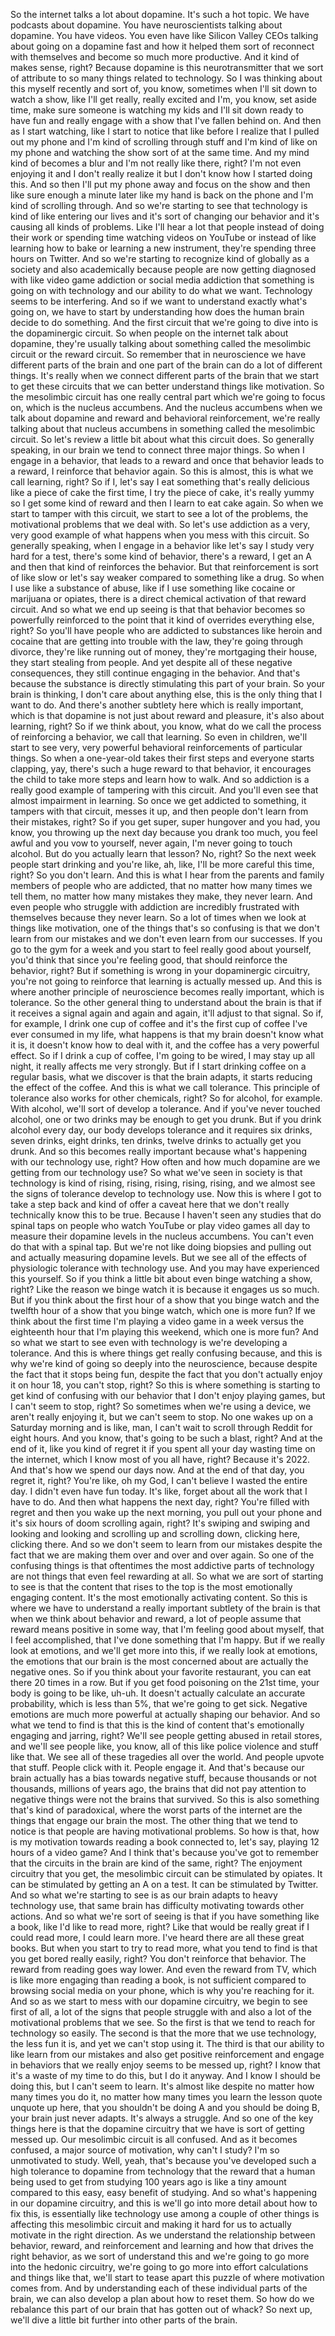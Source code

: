  So the internet talks a lot about dopamine. It's such a hot topic. We have podcasts about dopamine. You have neuroscientists talking about dopamine. You have videos. You even have like Silicon Valley CEOs talking about going on a dopamine fast and how it helped them sort of reconnect with themselves and become so much more productive. And it kind of makes sense, right? Because dopamine is this neurotransmitter that we sort of attribute to so many things related to technology. So I was thinking about this myself recently and sort of, you know, sometimes when I'll sit down to watch a show, like I'll get really, really excited and I'm, you know, set aside time, make sure someone is watching my kids and I'll sit down ready to have fun and really engage with a show that I've fallen behind on. And then as I start watching, like I start to notice that like before I realize that I pulled out my phone and I'm kind of scrolling through stuff and I'm kind of like on my phone and watching the show sort of at the same time. And my mind kind of becomes a blur and I'm not really like there, right? I'm not even enjoying it and I don't really realize it but I don't know how I started doing this. And so then I'll put my phone away and focus on the show and then like sure enough a minute later like my hand is back on the phone and I'm kind of scrolling through. And so we're starting to see that technology is kind of like entering our lives and it's sort of changing our behavior and it's causing all kinds of problems. Like I'll hear a lot that people instead of doing their work or spending time watching videos on YouTube or instead of like learning how to bake or learning a new instrument, they're spending three hours on Twitter. And so we're starting to recognize kind of globally as a society and also academically because people are now getting diagnosed with like video game addiction or social media addiction that something is going on with technology and our ability to do what we want. Technology seems to be interfering. And so if we want to understand exactly what's going on, we have to start by understanding how does the human brain decide to do something. And the first circuit that we're going to dive into is the dopaminergic circuit. So when people on the internet talk about dopamine, they're usually talking about something called the mesolimbic circuit or the reward circuit. So remember that in neuroscience we have different parts of the brain and one part of the brain can do a lot of different things. It's really when we connect different parts of the brain that we start to get these circuits that we can better understand things like motivation. So the mesolimbic circuit has one really central part which we're going to focus on, which is the nucleus accumbens. And the nucleus accumbens when we talk about dopamine and reward and behavioral reinforcement, we're really talking about that nucleus accumbens in something called the mesolimbic circuit. So let's review a little bit about what this circuit does. So generally speaking, in our brain we tend to connect three major things. So when I engage in a behavior, that leads to a reward and once that behavior leads to a reward, I reinforce that behavior again. So this is almost, this is what we call learning, right? So if I, let's say I eat something that's really delicious like a piece of cake the first time, I try the piece of cake, it's really yummy so I get some kind of reward and then I learn to eat cake again. So when we start to tamper with this circuit, we start to see a lot of the problems, the motivational problems that we deal with. So let's use addiction as a very, very good example of what happens when you mess with this circuit. So generally speaking, when I engage in a behavior like let's say I study very hard for a test, there's some kind of behavior, there's a reward, I get an A and then that kind of reinforces the behavior. But that reinforcement is sort of like slow or let's say weaker compared to something like a drug. So when I use like a substance of abuse, like if I use something like cocaine or marijuana or opiates, there is a direct chemical activation of that reward circuit. And so what we end up seeing is that that behavior becomes so powerfully reinforced to the point that it kind of overrides everything else, right? So you'll have people who are addicted to substances like heroin and cocaine that are getting into trouble with the law, they're going through divorce, they're like running out of money, they're mortgaging their house, they start stealing from people. And yet despite all of these negative consequences, they still continue engaging in the behavior. And that's because the substance is directly stimulating this part of your brain. So your brain is thinking, I don't care about anything else, this is the only thing that I want to do. And there's another subtlety here which is really important, which is that dopamine is not just about reward and pleasure, it's also about learning, right? So if we think about, you know, what do we call the process of reinforcing a behavior, we call that learning. So even in children, we'll start to see very, very powerful behavioral reinforcements of particular things. So when a one-year-old takes their first steps and everyone starts clapping, yay, there's such a huge reward to that behavior, it encourages the child to take more steps and learn how to walk. And so addiction is a really good example of tampering with this circuit. And you'll even see that almost impairment in learning. So once we get addicted to something, it tampers with that circuit, messes it up, and then people don't learn from their mistakes, right? So if you get super, super hungover and you had, you know, you throwing up the next day because you drank too much, you feel awful and you vow to yourself, never again, I'm never going to touch alcohol. But do you actually learn that lesson? No, right? So the next week people start drinking and you're like, ah, like, I'll be more careful this time, right? So you don't learn. And this is what I hear from the parents and family members of people who are addicted, that no matter how many times we tell them, no matter how many mistakes they make, they never learn. And even people who struggle with addiction are incredibly frustrated with themselves because they never learn. So a lot of times when we look at things like motivation, one of the things that's so confusing is that we don't learn from our mistakes and we don't even learn from our successes. If you go to the gym for a week and you start to feel really good about yourself, you'd think that since you're feeling good, that should reinforce the behavior, right? But if something is wrong in your dopaminergic circuitry, you're not going to reinforce that learning is actually messed up. And this is where another principle of neuroscience becomes really important, which is tolerance. So the other general thing to understand about the brain is that if it receives a signal again and again and again, it'll adjust to that signal. So if, for example, I drink one cup of coffee and it's the first cup of coffee I've ever consumed in my life, what happens is that my brain doesn't know what it is, it doesn't know how to deal with it, and the coffee has a very powerful effect. So if I drink a cup of coffee, I'm going to be wired, I may stay up all night, it really affects me very strongly. But if I start drinking coffee on a regular basis, what we discover is that the brain adapts, it starts reducing the effect of the coffee. And this is what we call tolerance. This principle of tolerance also works for other chemicals, right? So for alcohol, for example. With alcohol, we'll sort of develop a tolerance. And if you've never touched alcohol, one or two drinks may be enough to get you drunk. But if you drink alcohol every day, our body develops tolerance and it requires six drinks, seven drinks, eight drinks, ten drinks, twelve drinks to actually get you drunk. And so this becomes really important because what's happening with our technology use, right? How often and how much dopamine are we getting from our technology use? So what we've seen in society is that technology is kind of rising, rising, rising, rising, rising, and we almost see the signs of tolerance develop to technology use. Now this is where I got to take a step back and kind of offer a caveat here that we don't really technically know this to be true. Because I haven't seen any studies that do spinal taps on people who watch YouTube or play video games all day to measure their dopamine levels in the nucleus accumbens. You can't even do that with a spinal tap. But we're not like doing biopsies and pulling out and actually measuring dopamine levels. But we see all of the effects of physiologic tolerance with technology use. And you may have experienced this yourself. So if you think a little bit about even binge watching a show, right? Like the reason we binge watch it is because it engages us so much. But if you think about the first hour of a show that you binge watch and the twelfth hour of a show that you binge watch, which one is more fun? If we think about the first time I'm playing a video game in a week versus the eighteenth hour that I'm playing this weekend, which one is more fun? And so what we start to see even with technology is we're developing a tolerance. And this is where things get really confusing because, and this is why we're kind of going so deeply into the neuroscience, because despite the fact that it stops being fun, despite the fact that you don't actually enjoy it on hour 18, you can't stop, right? So this is where something is starting to get kind of confusing with our behavior that I don't enjoy playing games, but I can't seem to stop, right? So sometimes when we're using a device, we aren't really enjoying it, but we can't seem to stop. No one wakes up on a Saturday morning and is like, man, I can't wait to scroll through Reddit for eight hours. And you know, that's going to be such a blast, right? And at the end of it, like you kind of regret it if you spent all your day wasting time on the internet, which I know most of you all have, right? Because it's 2022. And that's how we spend our days now. And at the end of that day, you regret it, right? You're like, oh my God, I can't believe I wasted the entire day. I didn't even have fun today. It's like, forget about all the work that I have to do. And then what happens the next day, right? You're filled with regret and then you wake up the next morning, you pull out your phone and it's six hours of doom scrolling again, right? It's swiping and swiping and looking and looking and scrolling up and scrolling down, clicking here, clicking there. And so we don't seem to learn from our mistakes despite the fact that we are making them over and over and over again. So one of the confusing things is that oftentimes the most addictive parts of technology are not things that even feel rewarding at all. So what we are sort of starting to see is that the content that rises to the top is the most emotionally engaging content. It's the most emotionally activating content. So this is where we have to understand a really important subtlety of the brain is that when we think about behavior and reward, a lot of people assume that reward means positive in some way, that I'm feeling good about myself, that I feel accomplished, that I've done something that I'm happy. But if we really look at emotions, and we'll get more into this, if we really look at emotions, the emotions that our brain is the most concerned about are actually the negative ones. So if you think about your favorite restaurant, you can eat there 20 times in a row. But if you get food poisoning on the 21st time, your body is going to be like, uh-uh. It doesn't actually calculate an accurate probability, which is less than 5%, that we're going to get sick. Negative emotions are much more powerful at actually shaping our behavior. And so what we tend to find is that this is the kind of content that's emotionally engaging and jarring, right? We'll see people getting abused in retail stores, and we'll see people like, you know, all of this like police violence and stuff like that. We see all of these tragedies all over the world. And people upvote that stuff. People click with it. People engage it. And that's because our brain actually has a bias towards negative stuff, because thousands or not thousands, millions of years ago, the brains that did not pay attention to negative things were not the brains that survived. So this is also something that's kind of paradoxical, where the worst parts of the internet are the things that engage our brain the most. The other thing that we tend to notice is that people are having motivational problems. So how is that, how is my motivation towards reading a book connected to, let's say, playing 12 hours of a video game? And I think that's because you've got to remember that the circuits in the brain are kind of the same, right? The enjoyment circuitry that you get, the mesolimbic circuit can be stimulated by opiates. It can be stimulated by getting an A on a test. It can be stimulated by Twitter. And so what we're starting to see is as our brain adapts to heavy technology use, that same brain has difficulty motivating towards other actions. And so what we're sort of seeing is that if you have something like a book, like I'd like to read more, right? Like that would be really great if I could read more, I could learn more. I've heard there are all these great books. But when you start to try to read more, what you tend to find is that you get bored really easily, right? You don't reinforce that behavior. The reward from reading goes way lower. And even the reward from TV, which is like more engaging than reading a book, is not sufficient compared to browsing social media on your phone, which is why you're reaching for it. And so as we start to mess with our dopamine circuitry, we begin to see first of all, a lot of the signs that people struggle with and also a lot of the motivational problems that we see. So the first is that we tend to reach for technology so easily. The second is that the more that we use technology, the less fun it is, and yet we can't stop using it. The third is that our ability to like learn from our mistakes and also get positive reinforcement and engage in behaviors that we really enjoy seems to be messed up, right? I know that it's a waste of my time to do this, but I do it anyway. And I know I should be doing this, but I can't seem to learn. It's almost like despite no matter how many times you do it, no matter how many times you learn the lesson quote unquote up here, that you shouldn't be doing A and you should be doing B, your brain just never adapts. It's always a struggle. And so one of the key things here is that the dopamine circuitry that we have is sort of getting messed up. Our mesolimbic circuit is all confused. And as it becomes confused, a major source of motivation, why can't I study? I'm so unmotivated to study. Well, yeah, that's because you've developed such a high tolerance to dopamine from technology that the reward that a human being used to get from studying 100 years ago is like a tiny amount compared to this easy, easy benefit of studying. And so what's happening in our dopamine circuitry, and this is we'll go into more detail about how to fix this, is essentially like technology use among a couple of other things is affecting this mesolimbic circuit and making it hard for us to actually motivate in the right direction. As we understand the relationship between behavior, reward, and reinforcement and learning and how that drives the right behavior, as we sort of understand this and we're going to go more into the hedonic circuitry, we're going to go more into effort calculations and things like that, we'll start to tease apart this puzzle of where motivation comes from. And by understanding each of these individual parts of the brain, we can also develop a plan about how to reset them. So how do we rebalance this part of our brain that has gotten out of whack? So next up, we'll dive a little bit further into other parts of the brain.